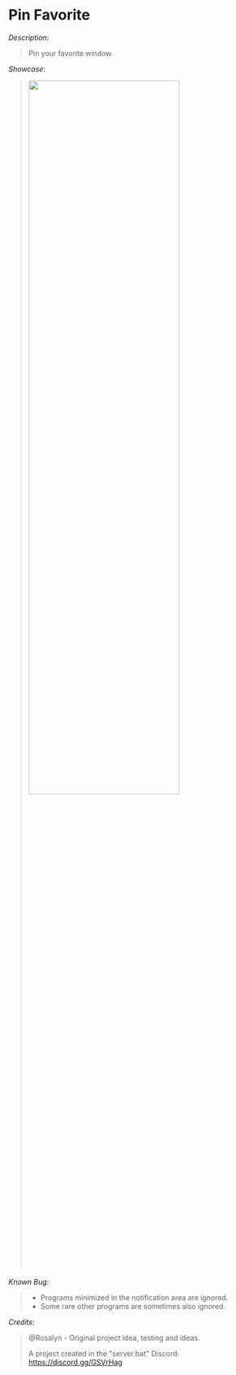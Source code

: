 # Pin Favorite

*Description*:
> Pin your favorite window.

*Showcase*:

> <img src="https://i.imgur.com/R2AdqME.png" width="80%" height="60%">

*Known Bug*:
> * Programs minimized in the notification area are ignored.
> * Some rare other programs are sometimes also ignored.

*Credits*:
> @Rosalyn - Original project idea, testing and ideas.
>
> A project created in the "server.bat" Discord: https://discord.gg/GSVrHag
